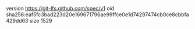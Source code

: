 version https://git-lfs.github.com/spec/v1
oid sha256:eaf5fc3bad223d20e169671796ae99ffce0e1d74297474cb0ce8cbbfa429dd63
size 1529
